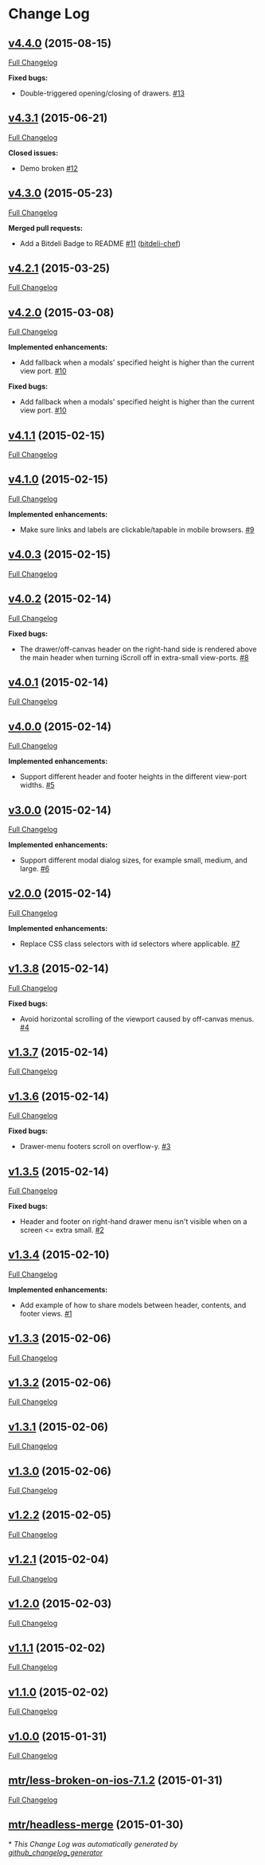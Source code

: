 # Change Log

## [v4.4.0](https://github.com/mtr/core-layout/tree/v4.4.0) (2015-08-15)
[Full Changelog](https://github.com/mtr/core-layout/compare/v4.3.1...v4.4.0)

**Fixed bugs:**

- Double-triggered opening/closing of drawers. [\#13](https://github.com/mtr/core-layout/issues/13)

## [v4.3.1](https://github.com/mtr/core-layout/tree/v4.3.1) (2015-06-21)
[Full Changelog](https://github.com/mtr/core-layout/compare/v4.3.0...v4.3.1)

**Closed issues:**

- Demo broken [\#12](https://github.com/mtr/core-layout/issues/12)

## [v4.3.0](https://github.com/mtr/core-layout/tree/v4.3.0) (2015-05-23)
[Full Changelog](https://github.com/mtr/core-layout/compare/v4.2.1...v4.3.0)

**Merged pull requests:**

- Add a Bitdeli Badge to README [\#11](https://github.com/mtr/core-layout/pull/11) ([bitdeli-chef](https://github.com/bitdeli-chef))

## [v4.2.1](https://github.com/mtr/core-layout/tree/v4.2.1) (2015-03-25)
[Full Changelog](https://github.com/mtr/core-layout/compare/v4.2.0...v4.2.1)

## [v4.2.0](https://github.com/mtr/core-layout/tree/v4.2.0) (2015-03-08)
[Full Changelog](https://github.com/mtr/core-layout/compare/v4.1.1...v4.2.0)

**Implemented enhancements:**

- Add fallback when a modals' specified height is higher than the current view port. [\#10](https://github.com/mtr/core-layout/issues/10)

**Fixed bugs:**

- Add fallback when a modals' specified height is higher than the current view port. [\#10](https://github.com/mtr/core-layout/issues/10)

## [v4.1.1](https://github.com/mtr/core-layout/tree/v4.1.1) (2015-02-15)
[Full Changelog](https://github.com/mtr/core-layout/compare/v4.1.0...v4.1.1)

## [v4.1.0](https://github.com/mtr/core-layout/tree/v4.1.0) (2015-02-15)
[Full Changelog](https://github.com/mtr/core-layout/compare/v4.0.3...v4.1.0)

**Implemented enhancements:**

- Make sure links and labels are clickable/tapable in mobile browsers. [\#9](https://github.com/mtr/core-layout/issues/9)

## [v4.0.3](https://github.com/mtr/core-layout/tree/v4.0.3) (2015-02-15)
[Full Changelog](https://github.com/mtr/core-layout/compare/v4.0.2...v4.0.3)

## [v4.0.2](https://github.com/mtr/core-layout/tree/v4.0.2) (2015-02-14)
[Full Changelog](https://github.com/mtr/core-layout/compare/v4.0.1...v4.0.2)

**Fixed bugs:**

- The drawer/off-canvas header on the right-hand side is rendered above the main header when turning iScroll off in extra-small view-ports.  [\#8](https://github.com/mtr/core-layout/issues/8)

## [v4.0.1](https://github.com/mtr/core-layout/tree/v4.0.1) (2015-02-14)
[Full Changelog](https://github.com/mtr/core-layout/compare/v4.0.0...v4.0.1)

## [v4.0.0](https://github.com/mtr/core-layout/tree/v4.0.0) (2015-02-14)
[Full Changelog](https://github.com/mtr/core-layout/compare/v3.0.0...v4.0.0)

**Implemented enhancements:**

- Support different header and footer heights in the different view-port widths. [\#5](https://github.com/mtr/core-layout/issues/5)

## [v3.0.0](https://github.com/mtr/core-layout/tree/v3.0.0) (2015-02-14)
[Full Changelog](https://github.com/mtr/core-layout/compare/v2.0.0...v3.0.0)

**Implemented enhancements:**

- Support different modal dialog sizes, for example small, medium, and large. [\#6](https://github.com/mtr/core-layout/issues/6)

## [v2.0.0](https://github.com/mtr/core-layout/tree/v2.0.0) (2015-02-14)
[Full Changelog](https://github.com/mtr/core-layout/compare/v1.3.8...v2.0.0)

**Implemented enhancements:**

- Replace CSS class selectors with id selectors where applicable. [\#7](https://github.com/mtr/core-layout/issues/7)

## [v1.3.8](https://github.com/mtr/core-layout/tree/v1.3.8) (2015-02-14)
[Full Changelog](https://github.com/mtr/core-layout/compare/v1.3.7...v1.3.8)

**Fixed bugs:**

- Avoid horizontal scrolling of the viewport caused by off-canvas menus. [\#4](https://github.com/mtr/core-layout/issues/4)

## [v1.3.7](https://github.com/mtr/core-layout/tree/v1.3.7) (2015-02-14)
[Full Changelog](https://github.com/mtr/core-layout/compare/v1.3.6...v1.3.7)

## [v1.3.6](https://github.com/mtr/core-layout/tree/v1.3.6) (2015-02-14)
[Full Changelog](https://github.com/mtr/core-layout/compare/v1.3.5...v1.3.6)

**Fixed bugs:**

- Drawer-menu footers scroll on overflow-y. [\#3](https://github.com/mtr/core-layout/issues/3)

## [v1.3.5](https://github.com/mtr/core-layout/tree/v1.3.5) (2015-02-14)
[Full Changelog](https://github.com/mtr/core-layout/compare/v1.3.4...v1.3.5)

**Fixed bugs:**

- Header and footer on right-hand drawer menu isn't visible when on a screen \<= extra small. [\#2](https://github.com/mtr/core-layout/issues/2)

## [v1.3.4](https://github.com/mtr/core-layout/tree/v1.3.4) (2015-02-10)
[Full Changelog](https://github.com/mtr/core-layout/compare/v1.3.3...v1.3.4)

**Implemented enhancements:**

- Add example of how to share models between header, contents, and footer views. [\#1](https://github.com/mtr/core-layout/issues/1)

## [v1.3.3](https://github.com/mtr/core-layout/tree/v1.3.3) (2015-02-06)
[Full Changelog](https://github.com/mtr/core-layout/compare/v1.3.2...v1.3.3)

## [v1.3.2](https://github.com/mtr/core-layout/tree/v1.3.2) (2015-02-06)
[Full Changelog](https://github.com/mtr/core-layout/compare/v1.3.1...v1.3.2)

## [v1.3.1](https://github.com/mtr/core-layout/tree/v1.3.1) (2015-02-06)
[Full Changelog](https://github.com/mtr/core-layout/compare/v1.3.0...v1.3.1)

## [v1.3.0](https://github.com/mtr/core-layout/tree/v1.3.0) (2015-02-06)
[Full Changelog](https://github.com/mtr/core-layout/compare/v1.2.2...v1.3.0)

## [v1.2.2](https://github.com/mtr/core-layout/tree/v1.2.2) (2015-02-05)
[Full Changelog](https://github.com/mtr/core-layout/compare/v1.2.1...v1.2.2)

## [v1.2.1](https://github.com/mtr/core-layout/tree/v1.2.1) (2015-02-04)
[Full Changelog](https://github.com/mtr/core-layout/compare/v1.2.0...v1.2.1)

## [v1.2.0](https://github.com/mtr/core-layout/tree/v1.2.0) (2015-02-03)
[Full Changelog](https://github.com/mtr/core-layout/compare/v1.1.1...v1.2.0)

## [v1.1.1](https://github.com/mtr/core-layout/tree/v1.1.1) (2015-02-02)
[Full Changelog](https://github.com/mtr/core-layout/compare/v1.1.0...v1.1.1)

## [v1.1.0](https://github.com/mtr/core-layout/tree/v1.1.0) (2015-02-02)
[Full Changelog](https://github.com/mtr/core-layout/compare/v1.0.0...v1.1.0)

## [v1.0.0](https://github.com/mtr/core-layout/tree/v1.0.0) (2015-01-31)
[Full Changelog](https://github.com/mtr/core-layout/compare/mtr/less-broken-on-ios-7.1.2...v1.0.0)

## [mtr/less-broken-on-ios-7.1.2](https://github.com/mtr/core-layout/tree/mtr/less-broken-on-ios-7.1.2) (2015-01-31)
[Full Changelog](https://github.com/mtr/core-layout/compare/mtr/headless-merge...mtr/less-broken-on-ios-7.1.2)

## [mtr/headless-merge](https://github.com/mtr/core-layout/tree/mtr/headless-merge) (2015-01-30)


\* *This Change Log was automatically generated by [github_changelog_generator](https://github.com/skywinder/Github-Changelog-Generator)*
